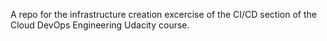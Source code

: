 A repo for the infrastructure creation excercise of the CI/CD section of the Cloud DevOps Engineering Udacity course.
